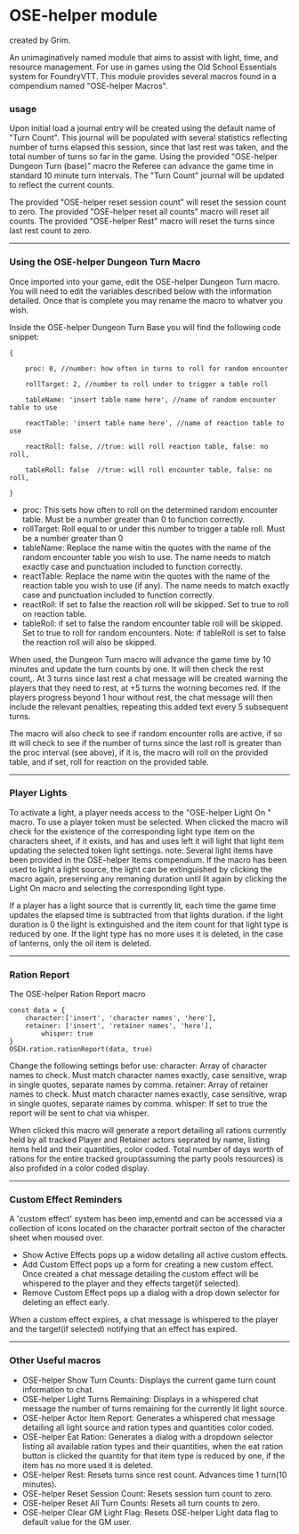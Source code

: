 # OSE-helper module

created by Grim.

An unimaginatively named module that aims to assist with light, time, and resource management. For use in games using the Old School Essentials system for FoundryVTT.
This module provides several macros found in a compendium named "OSE-helper Macros".

### usage

Upon initial load a journal entry will be created using the default name of "Turn Count". This journal will be populated with several statistics reflecting number of turns elapsed this session, since that last rest was taken, and the total number of turns so far in the game. Using the provided "OSE-helper Dungeon Turn (base)" macro the Referee can advance the game time in standard 10 minute turn intervals. The "Turn Count" journal will be updated to reflect the current counts.

The provided "OSE-helper reset session count" will reset the session count to zero.
The provided "OSE-helper reset all counts" macro will reset all counts.
The provided "OSE-helper Rest" macro will reset the turns since last rest count to zero.

---

### Using the OSE-helper Dungeon Turn Macro

Once imported into your game, edit the OSE-helper Dungeon Turn macro. You will need to edit the variables described below with the information detailed. Once that is complete you may rename the macro to whatver you wish.

Inside the OSE-helper Dungeon Turn Base you will find the following code snippet:

```
{

    proc: 0, //number: how often in turns to roll for random encounter

    rollTarget: 2, //number to roll under to trigger a table roll

    tableName: 'insert table name here', //name of random encounter table to use

    reactTable: 'insert table name here', //name of reaction table to use

    reactRoll: false, //true: will roll reaction table, false: no roll,

    tableRoll: false  //true: will roll encounter table, false: no roll,

}
```

- proc: This sets how often to roll on the determined random encounter table. Must be a number greater than 0 to function correctly.
- rollTarget: Roll equal to or under this number to trigger a table roll. Must be a number greater than 0
- tableName: Replace the name witin the quotes with the name of the random encounter table you wish to use. The name needs to match exactly case and punctuation included to function correctly.
- reactTable: Replace the name witin the quotes with the name of the reaction table you wish to use (if any). The name needs to match exactly case and punctuation included to function correctly.
- reactRoll: If set to false the reaction roll will be skipped. Set to true to roll on reaction table.
- tableRoll: if set to false the random encounter table roll will be skipped. Set to true to roll for random encounters. Note: if tableRoll is set to false the reaction roll will also be skipped.

When used, the Dungeon Turn macro will advance the game time by 10 minutes and update the turn counts by one. It will then check the rest count,. At 3 turns since last rest a chat message will be created warning the players that they need to rest, at +5 turns the worning becomes red. If the players progress beyond 1 hour without rest, the chat message will then include the relevant penalties, repeating this added text every 5 subsequent turns.

The macro will also check to see if random encounter rolls are active, if so itt will check to see if the number of turns since the last roll is greater than the proc interval (see above), if it is, the macro will roll on the provided table, and if set, roll for reaction on the provided table.

---

### Player Lights

To activate a light, a player needs access to the "OSE-helper Light On " macro. To use a player token must be selected. When clicked the macro will check for the existence of the corresponding light type item on the characters sheet, if it exists, and has and uses left it will light that light item updating the selected token light settings.
note: Several light items have been provided in the OSE-helper Items compendium.
If the macro has been used to light a light source, the light can be extinguished by clicking the macro again, preserving any remaning duration until lit again by clicking the Light On macro and selecting the corresponding light type.

If a player has a light source that is currently lit, each time the game time updates the elapsed time is subtracted from that lights duration.
if the light duration is 0 the light is extinguished and the item count for that light type is reduced by one. If the light type has no more uses it is deleted, in the case of lanterns, only the oil item is deleted.

---

### Ration Report

The OSE-helper Ration Report macro

```
const data = {
    character:['insert', 'character names', 'here'],
    retainer: ['insert', 'retainer names', 'here'],
		whisper: true
}
OSEH.ration.rationReport(data, true)
```

Change the following settings befor use:
character: Array of character names to check. Must match character names exactly, case sensitive, wrap in single quotes, separate names by comma.
retainer: Array of retainer names to check. Must match character names exactly, case sensitive, wrap in single quotes, separate names by comma.
whisper: If set to true the report will be sent to chat via whisper.

When clicked this macro will generate a report detailing all rations currently held by all tracked Player and Retainer actors seprated by name, listing items held and their quantities, color coded.
Total number of days worth of rations for the entire tracked group(assuming the party pools resources) is also profided in a color coded display.

---

### Custom Effect Reminders

A 'custom effect' system has been imp,ementd and can be accessed via a collection of icons located on the character portrait secton of the character sheet when moused over.

- Show Active Effects pops up a widow detailing all active custom effects.
- Add Custom Effect pops up a form for creating a new custom effect. Once created a chat message detailing the custom effect will be whispered to the player and they effects target(if selected).
- Remove Custom Effect pops up a dialog with a drop down selector for deleting an effect early.

When a custom effect expires, a chat message is whispered to the player and the target(if selected) notifying that an effect has expired.

---

### Other Useful macros

- OSE-helper Show Turn Counts: Displays the current game turn count information to chat.
- OSE-helper Light Turns Remaining: Displays in a whispered chat message the number of turns remaining for the currently lit light source.
- OSE-helper Actor Item Report: Generates a whispered chat message detailing all light source and ration types and quantities color coded.
- OSE-helper Eat Ration: Generates a dialog with a dropdown selector listing all available ration types and their quantities, when the eat ration button is clicked the quantity for that item type is reduced by one, if the item has no more used it is deleted.
- OSE-helper Rest: Resets turns since rest count. Advances time 1 turn(10 minutes).
- OSE-helper Reset Session Count: Resets session turn count to zero.
- OSE-helper Reset All Turn Counts: Resets all turn counts to zero.
- OSE-helper Clear GM Light Flag: Resets OSE-helper Light data flag to default value for the GM user.
